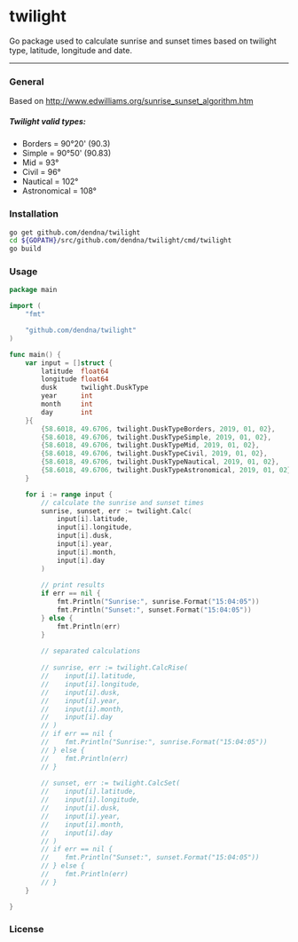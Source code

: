 # twilight

Go package used to calculate sunrise and sunset times based on twilight type, latitude, longitude and date.

------



### General

Based on http://www.edwilliams.org/sunrise_sunset_algorithm.htm

##### Twilight valid types:

- Borders			  = 90&deg;20' (90.3)
- Simple				= 90&deg;50' (90.83)
- Mid					 = 93&deg;
- Civil					= 96&deg;
- Nautical			 = 102&deg;
- Astronomical	= 108&deg;



### Installation

```bash
go get github.com/dendna/twilight
cd ${GOPATH}/src/github.com/dendna/twilight/cmd/twilight
go build
```



### Usage

```go
package main

import (
	"fmt"

	"github.com/dendna/twilight"
)

func main() {
	var input = []struct {
		latitude  float64
		longitude float64
		dusk      twilight.DuskType
		year      int
		month     int
		day       int
	}{		
		{58.6018, 49.6706, twilight.DuskTypeBorders, 2019, 01, 02},
		{58.6018, 49.6706, twilight.DuskTypeSimple, 2019, 01, 02},
    	{58.6018, 49.6706, twilight.DuskTypeMid, 2019, 01, 02},
		{58.6018, 49.6706, twilight.DuskTypeCivil, 2019, 01, 02},
		{58.6018, 49.6706, twilight.DuskTypeNautical, 2019, 01, 02},
		{58.6018, 49.6706, twilight.DuskTypeAstronomical, 2019, 01, 02},
	}

	for i := range input {
        // calculate the sunrise and sunset times
        sunrise, sunset, err := twilight.Calc(
            input[i].latitude, 
            input[i].longitude, 
            input[i].dusk, 
            input[i].year, 
            input[i].month, 
            input[i].day
        )
        
        // print results
        if err == nil {
            fmt.Println("Sunrise:", sunrise.Format("15:04:05"))
	        fmt.Println("Sunset:", sunset.Format("15:04:05"))
        } else {
            fmt.Println(err)
		}	
    
    	// separated calculations
        
    	// sunrise, err := twilight.CalcRise(
        //    input[i].latitude, 
        //    input[i].longitude, 
        //    input[i].dusk, 
        //    input[i].year, 
        //    input[i].month, 
        //    input[i].day
        // )        
        // if err == nil {
        //    fmt.Println("Sunrise:", sunrise.Format("15:04:05"))
        // } else {
        //    fmt.Println(err)
		// }
        
        // sunset, err := twilight.CalcSet(
        //    input[i].latitude, 
        //    input[i].longitude, 
        //    input[i].dusk, 
        //    input[i].year, 
        //    input[i].month, 
        //    input[i].day
        // )        
        // if err == nil {
        //    fmt.Println("Sunset:", sunset.Format("15:04:05"))
        // } else {
        //    fmt.Println(err)
		// }
	}

}

```



### License